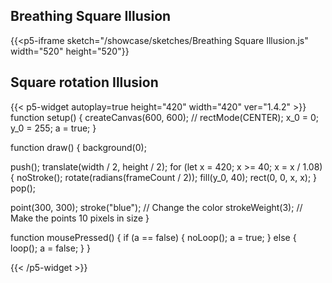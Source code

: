 ## Breathing Square Illusion

{{<p5-iframe sketch="/showcase/sketches/Breathing Square Illusion.js" width="520" height="520"}}

## Square rotation Illusion
             
{{< p5-widget autoplay=true height="420" width="420" ver="1.4.2" >}}
function setup() {
  createCanvas(600, 600);
  // rectMode(CENTER);
  x_0 = 0;
  y_0 = 255;
  a = true;
}

function draw() {
  background(0);

  push();
  translate(width / 2, height / 2);
  for (let x = 420; x >= 40; x = x / 1.08) {
    noStroke();
    rotate(radians(frameCount / 2));
    fill(y_0, 40);
    rect(0, 0, x, x);
  }
  pop();

  point(300, 300);
  stroke("blue"); // Change the color
  strokeWeight(3); // Make the points 10 pixels in size
}

function mousePressed() {
  if (a == false) {
    noLoop();
    a = true;
  } else {
    loop();
    a = false;
  }
}

{{< /p5-widget >}}
